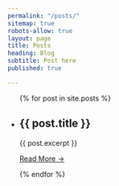 ```yaml
---
permalink: "/posts/"
sitemap: true
robots-allow: true
layout: page
title: Posts
heading: Blog
subtitle: Post here
published: true

---
```

<section>
	<div>
	<ul>
  		{% for post in site.posts %}
    	<li>
      		<h2>{{ post.title }}</h2>
			<div>
				<p>
					{{ post.excerpt }}
				</p>
				<p>
					<a href="{{ post.url }}">Read More &rarr;</a>
				</p>
			</div>
    	</li>
  		{% endfor %}
	</ul>
	</div>
</section>